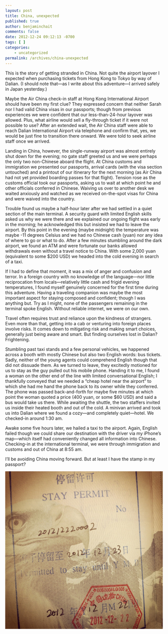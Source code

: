 ```yaml
---
layout: post
title: China, unexpected
published: true
author: benjaminchait
comments: false
date: 2012-12-24 09:12:13 -0700
tags: [ ]
categories:
    - uncategorized
permalink: /archives/china-unexpected
---
```

This is the story of getting stranded in China. Not quite the airport layover I expected when purchasing tickets from Hong Kong to Tokyo by way of Dalian. (I should note that—as I write about this adventure—I arrived safely in Japan yesterday.)

Maybe the Air China check-in staff at Hong Kong International Airport should have been my first clue? They expressed concern that neither Sarah nor I had valid China visas in our passports; though from previous experiences we were confident that our less-than-24-hour layover was allowed. Plus, what airline would sell a fly-through ticket if it were not possible to use? After an extended wait, the Air China staff were able to reach Dalian International Airport via telephone and confirm that, yes, we would be just fine to transition there onward. We were told to seek airline staff once we arrived.

Landing in China, however, the single-runway airport was almost entirely shut down for the evening; no gate staff greeted us and we were perhaps the only two non-Chinese aboard the flight. At China customs and immigration we presented our passports, arrival cards (with the visa section untouched) and a printout of our itinerary for the next morning (as Air China had not yet provided boarding passes for that flight). Tension rose as the customs official took our passports, asking us to wait at which point he and other officials conferred in Chinese. Waiving us over to another desk we waited anxiously and watched as we received on-the-spot visas for China and were waived into the country.

Trouble found us maybe a half-hour later after we had settled in a quiet section of the main terminal. A security guard with limited English skills asked us why we were there and we explained our ongoing flight was early in the morning; he acknowledged this but insisted we had to leave the airport. By this point in the evening (maybe midnight) the temperature was maybe -11 degrees Celsius and we had no Chinese cash (yuan) nor any idea of where to go or what to do. After a few minutes stumbling around the dark airport, we found an ATM and were fortunate our banks allowed withdrawals even without a travel notice to China. With some 2,000 yuan (equivalent to some $200 USD) we headed into the cold evening in search of a taxi.

If I had to define that moment, it was a mix of anger and confusion and terror. In a foreign country with no knowledge of the language—nor little reciprocation from locals—relatively little cash and frigid evening temperatures, I found myself genuinely concerned for the first time during this adventure. Having a traveling companion was maybe the most important aspect for staying composed and confident; though I was anything but. Try as I might, none of the passengers remaining in the terminal spoke English. Without reliable internet, we were on our own.

Travel often requires trust and reliance upon the kindness of strangers. Even more than that, getting into a cab or venturing into foreign places involve risks. It comes down to mitigating risk and making smart choices, generally just being aware and smart. But finding ourselves lost in Dalian? Frightening.

Stumbling past taxi stands and a few personal vehicles, we happened across a booth with mostly Chinese but also two English words: bus tickets. Sadly, neither of the young agents could comprehend English though that did not dissuade them. As we turned to leave, they excitedly motioned for us to stay as the guy pulled out his mobile phone. Handing it to me, I found a woman on the other end of the line with limited conversational English; I thankfully conveyed that we needed a &#8220;cheap hotel near the airport&#8221; to which she had me hand the phone back to its owner while they conferred. The phone was passed back-and-forth for maybe five minutes at which point the woman quoted a price (400 yuan, or some $60 USD) and said a bus would take us there. While awaiting the shuttle, the two staffers invited us inside their heated booth and out of the cold. A minivan arrived and took us into Dalian where we found a cozy—and completely quiet—hotel. We checked-in around 1:30 am.

Awake some five hours later, we hailed a taxi to the airport. Again, English failed though we could share our destination with the driver via my iPhone&#8217;s map—which itself had conveniently changed all information into Chinese. Checking-in at the international terminal, we were through immigration and customs and out of China at 8:55 am.

I&#8217;ll be avoiding China moving forward. But at least I have the stamp in my passport?

![China stay permit][1]

 [1]: /wp-content/uploads/media/img/2012/12/china-unexpected/IMG_5834.JPG

